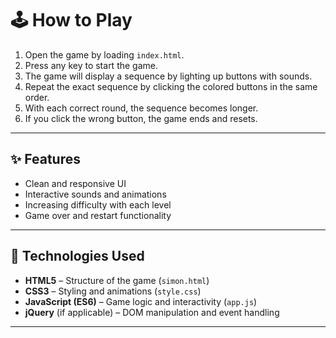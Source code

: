 # 🕹️ How to Play

1. Open the game by loading `index.html`.
2. Press any key to start the game.
3. The game will display a sequence by lighting up buttons with sounds.
4. Repeat the exact sequence by clicking the colored buttons in the same order.
5. With each correct round, the sequence becomes longer.
6. If you click the wrong button, the game ends and resets.

---

## ✨ Features

- Clean and responsive UI
- Interactive sounds and animations
- Increasing difficulty with each level
- Game over and restart functionality

---

## 🚀 Technologies Used

- **HTML5** – Structure of the game (`simon.html`)
- **CSS3** – Styling and animations (`style.css`)
- **JavaScript (ES6)** – Game logic and interactivity (`app.js`)
- **jQuery** (if applicable) – DOM manipulation and event handling

---
